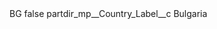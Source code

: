 <?xml version="1.0" encoding="UTF-8"?>
<CustomMetadata xmlns="http://soap.sforce.com/2006/04/metadata" xmlns:xsi="http://www.w3.org/2001/XMLSchema-instance" xmlns:xsd="http://www.w3.org/2001/XMLSchema">
    <label>BG</label>
    <protected>false</protected>
    <values>
        <field>partdir_mp__Country_Label__c</field>
        <value xsi:type="xsd:string">Bulgaria</value>
    </values>
</CustomMetadata>
